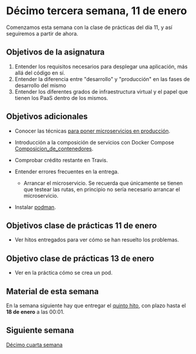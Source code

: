 # Décimo tercera semana, 11 de enero

Comenzamos esta semana con la clase de prácticas del día 11, y así
seguiremos a partir de ahora.

## Objetivos de la asignatura

1. Entender los requisitos necesarios para desplegar una aplicación,
   más allá del código en sí.
2. Entender la diferencia entre "desarrollo" y "producción" en las
   fases de desarrollo del mismo
3. Entender los diferentes grados de infraestructura virtual y el
   papel que tienen los PaaS dentro de los mismos.

## Objetivos adicionales

- Conocer las
  técnicas
  [para poner microservicios en producción](https://jj.github.io/CC/documentos/temas/Microservicios#microservicios-en-producci%C3%B3n).

- Introducción a la composición de servicios con Docker
  Compose
  [Composicion_de_contenedores](http://jj.github.io/CC/documentos/temas/Composicion_de_contenedores).

- Comprobar crédito restante en Travis.

- Entender errores frecuentes en la entrega.
  - Arrancar el microservicio. Se recuerda que únicamente se tienen
    que testear las rutas, en principio no sería necesario arrancar el
    microservicio.
- Instalar [podman](https://podman.io).


## Objetivos clase de prácticas 11 de enero

- Ver hitos entregados para ver cómo se han resuelto los problemas.

## Objetivo clase de prácticas 13 de enero

- Ver en la práctica cómo se crea un pod.

## Material de esta semana

En la semana siguiente hay que entregar el
[quinto hito](http://jj.github.io/CC/documentos/proyecto/5.Microservicio.html),
con plazo hasta el **18 de enero** a las 00:01.

## Siguiente semana

[Décimo cuarta semana](14-semana.md)
